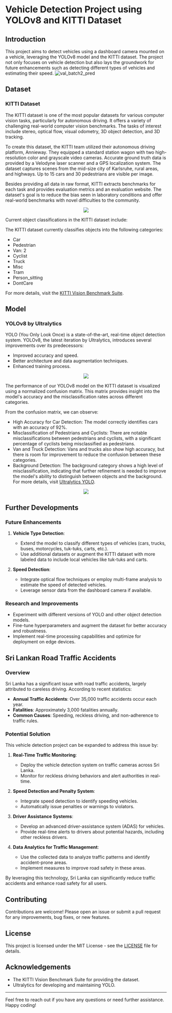 # Vehicle Detection Project using YOLOv8 and KITTI Dataset

## Introduction
This project aims to detect vehicles using a dashboard camera mounted on a vehicle, leveraging the YOLOv8 model and the KITTI dataset. The project not only focuses on vehicle detection but also lays the groundwork for future enhancements such as detecting different types of vehicles and estimating their speed.
![val_batch2_pred](https://github.com/jaliyanimanthako/kitti-object-detection/assets/161110418/cf44aa52-4e46-4894-a509-b81d7031ab49)


## Dataset
### KITTI Dataset
The KITTI dataset is one of the most popular datasets for various computer vision tasks, particularly for autonomous driving. It offers a variety of challenging real-world computer vision benchmarks. The tasks of interest include stereo, optical flow, visual odometry, 3D object detection, and 3D tracking.

To create this dataset, the KITTI team utilized their autonomous driving platform, Annieway. They equipped a standard station wagon with two high-resolution color and grayscale video cameras. Accurate ground truth data is provided by a Velodyne laser scanner and a GPS localization system. The dataset captures scenes from the mid-size city of Karlsruhe, rural areas, and highways. Up to 15 cars and 30 pedestrians are visible per image.

Besides providing all data in raw format, KITTI extracts benchmarks for each task and provides evaluation metrics and an evaluation website. The dataset's goal is to reduce the bias seen in laboratory conditions and offer real-world benchmarks with novel difficulties to the community.

<p align="center">
<img src = https://github.com/jaliyanimanthako/kitti-object-detection/assets/161110418/bb71f764-696e-4ba0-bc1a-1a61634a12d0>
</p>

Current object classifications in the KITTI dataset include:

The KITTI dataset currently classifies objects into the following categories:
- Car
- Pedestrian
- Van: 2
- Cyclist
- Truck
- Misc
- Tram
- Person_sitting
- DontCare

For more details, visit the [KITTI Vision Benchmark Suite](http://www.cvlibs.net/datasets/kitti/).


## Model
### YOLOv8 by Ultralytics
YOLO (You Only Look Once) is a state-of-the-art, real-time object detection system. YOLOv8, the latest iteration by Ultralytics, introduces several improvements over its predecessors:
- Improved accuracy and speed.
- Better architecture and data augmentation techniques.
- Enhanced training process.

<p align="center">
<img src = https://github.com/jaliyanimanthako/kitti-object-detection/assets/161110418/10485688-9945-4557-8a97-9ba7b594035d>
</p>
The performance of our YOLOv8 model on the KITTI dataset is visualized using a normalized confusion matrix. This matrix provides insight into the model's accuracy and the misclassification rates across different categories.

From the confusion matrix, we can observe:

- High Accuracy for Car Detection: The model correctly identifies cars with an accuracy of 92%.
- Misclassification of Pedestrians and Cyclists: There are notable misclassifications between pedestrians and cyclists, with a significant percentage of cyclists being misclassified as pedestrians.
- Van and Truck Detection: Vans and trucks also show high accuracy, but there is room for improvement to reduce the confusion between these categories.
- Background Detection: The background category shows a high level of misclassification, indicating that further refinement is needed to improve the model's ability to distinguish between objects and the background.
For more details, visit [Ultralytics YOLO](https://github.com/ultralytics/ultralytics).

<p align="center">
<img src = https://github.com/jaliyanimanthako/kitti-object-detection/assets/161110418/462e3dcd-042d-47d9-ba9f-24cb6278e476>
</p>


## Further Developments
### Future Enhancements
1. **Vehicle Type Detection**:
    - Extend the model to classify different types of vehicles (cars, trucks, buses, motorcycles, tuk-tuks, carts, etc.).
    - Use additional datasets or augment the KITTI dataset with more labeled data to include local vehicles like tuk-tuks and carts.

2. **Speed Detection**:
    - Integrate optical flow techniques or employ multi-frame analysis to estimate the speed of detected vehicles.
    - Leverage sensor data from the dashboard camera if available.

### Research and Improvements
- Experiment with different versions of YOLO and other object detection models.
- Fine-tune hyperparameters and augment the dataset for better accuracy and robustness.
- Implement real-time processing capabilities and optimize for deployment on edge devices.

## Sri Lankan Road Traffic Accidents
### Overview
Sri Lanka has a significant issue with road traffic accidents, largely attributed to careless driving. According to recent statistics:
- **Annual Traffic Accidents**: Over 35,000 traffic accidents occur each year.
- **Fatalities**: Approximately 3,000 fatalities annually.
- **Common Causes**: Speeding, reckless driving, and non-adherence to traffic rules.

### Potential Solution
This vehicle detection project can be expanded to address this issue by:
1. **Real-Time Traffic Monitoring**:
    - Deploy the vehicle detection system on traffic cameras across Sri Lanka.
    - Monitor for reckless driving behaviors and alert authorities in real-time.

2. **Speed Detection and Penalty System**:
    - Integrate speed detection to identify speeding vehicles.
    - Automatically issue penalties or warnings to violators.

3. **Driver Assistance Systems**:
    - Develop an advanced driver-assistance system (ADAS) for vehicles.
    - Provide real-time alerts to drivers about potential hazards, including other reckless drivers.

4. **Data Analytics for Traffic Management**:
    - Use the collected data to analyze traffic patterns and identify accident-prone areas.
    - Implement measures to improve road safety in these areas.

By leveraging this technology, Sri Lanka can significantly reduce traffic accidents and enhance road safety for all users.

## Contributing
Contributions are welcome! Please open an issue or submit a pull request for any improvements, bug fixes, or new features.

## License
This project is licensed under the MIT License - see the [LICENSE](LICENSE) file for details.

## Acknowledgements
- The KITTI Vision Benchmark Suite for providing the dataset.
- Ultralytics for developing and maintaining YOLO.

---

Feel free to reach out if you have any questions or need further assistance. Happy coding!
